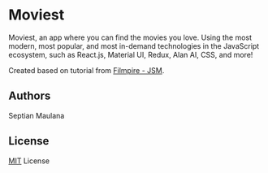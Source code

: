 # Moviest

Moviest, an app where you can find the movies you love. Using the most modern, most popular, and most in-demand technologies in the JavaScript ecosystem, such as React.js, Material UI, Redux, Alan AI, CSS, and more!

Created based on tutorial from [Filmpire - JSM](https://www.jsmastery.pro/ultimate-react-course).

## Authors

Septian Maulana

## License

[MIT](/LICENSE.md) License
